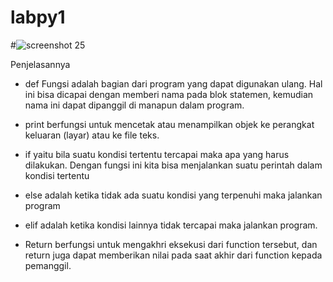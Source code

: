 # labpy1

#![screenshot 25](https://user-images.githubusercontent.com/46510679/52613486-ab0f0e80-2ec0-11e9-96f5-10131d3b85f4.png)

Penjelasannya
- def
Fungsi adalah bagian dari program yang dapat digunakan ulang. Hal ini bisa dicapai dengan memberi nama pada blok statemen, kemudian nama ini dapat dipanggil di manapun dalam program.

- print
berfungsi untuk mencetak atau menampilkan objek ke perangkat keluaran (layar) atau ke file teks.

- if
yaitu bila suatu kondisi tertentu tercapai maka apa yang harus dilakukan. Dengan fungsi ini kita bisa menjalankan suatu perintah dalam kondisi tertentu

- else adalah ketika tidak ada suatu kondisi yang terpenuhi maka jalankan program

- elif
adalah ketika kondisi lainnya tidak tercapai maka jalankan program.

- Return
berfungsi untuk mengakhri eksekusi dari function tersebut, dan return juga dapat memberikan nilai pada saat akhir dari function kepada pemanggil.
